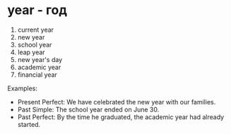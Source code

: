 # year - год
 
1. current year
2. new year
3. school year
4. leap year
5. new year's day
6. academic year
7. financial year

Examples:
- Present Perfect: We have celebrated the new year with our families.
- Past Simple: The school year ended on June 30.
- Past Perfect: By the time he graduated, the academic year had already started. 
